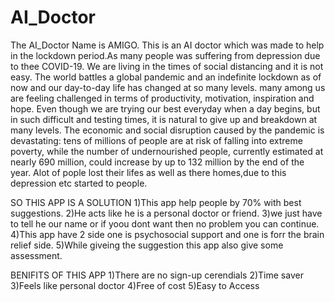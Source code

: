 # AI_Doctor
The AI_Doctor Name is AMIGO.
This is an AI doctor which was made to help in the lockdown period.As many people was suffering from depression due to thee COVID-19.
We are living in the times of social distancing and it is not easy. The world battles a global pandemic and an indefinite lockdown as of now and our day-to-day life has changed at so many levels. many among us are feeling challenged in terms of productivity, motivation, inspiration and hope.
Even though we are trying our best everyday when a day begins, but in such difficult and testing times, it is natural to give up and breakdown at many levels.
The economic and social disruption caused by the pandemic is devastating: tens of millions of people are at risk of falling into extreme poverty, while the number of undernourished people, currently estimated at nearly 690 million, could increase by up to 132 million by the end of the year.
Alot of pople lost their lifes as well as there homes,due to this depression etc started to people.

SO THIS APP IS A SOLUTION
1)This app help people by 70% with best suggestions.
2)He acts like he is a personal doctor or friend.
3)we just have to tell he our name or if yoou dont want then no problem you can continue.
4)This app have 2 side one is psychosocial support and one is forr the brain relief side.
5)While giveing the suggestion this app also give some assessment.

BENIFITS OF THIS APP 
1)There are no sign-up cerendials
2)Time saver
3)Feels like personal doctor
4)Free of cost
5)Easy to Access
